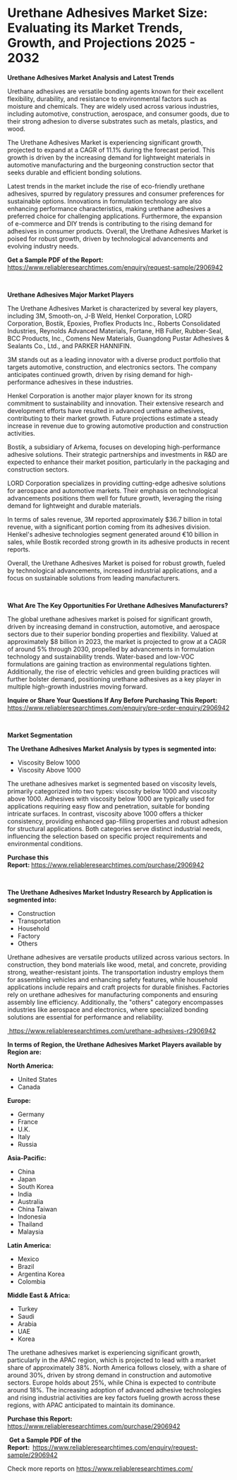 <p><h1>Urethane Adhesives Market Size: Evaluating its Market Trends, Growth, and Projections 2025 - 2032</h1></p><p><strong>Urethane Adhesives Market Analysis and Latest Trends</strong></p>
<p><p>Urethane adhesives are versatile bonding agents known for their excellent flexibility, durability, and resistance to environmental factors such as moisture and chemicals. They are widely used across various industries, including automotive, construction, aerospace, and consumer goods, due to their strong adhesion to diverse substrates such as metals, plastics, and wood. </p><p>The Urethane Adhesives Market is experiencing significant growth, projected to expand at a CAGR of 11.1% during the forecast period. This growth is driven by the increasing demand for lightweight materials in automotive manufacturing and the burgeoning construction sector that seeks durable and efficient bonding solutions. </p><p>Latest trends in the market include the rise of eco-friendly urethane adhesives, spurred by regulatory pressures and consumer preferences for sustainable options. Innovations in formulation technology are also enhancing performance characteristics, making urethane adhesives a preferred choice for challenging applications. Furthermore, the expansion of e-commerce and DIY trends is contributing to the rising demand for adhesives in consumer products. Overall, the Urethane Adhesives Market is poised for robust growth, driven by technological advancements and evolving industry needs.</p></p>
<p><strong>Get a Sample PDF of the Report:&nbsp;</strong> <a href="https://www.reliableresearchtimes.com/enquiry/request-sample/2906942?utm_campaign=2326&utm_medium=2&utm_source=Github&utm_content=ia&utm_term=12032025&utm_id=urethane-adhesives">https://www.reliableresearchtimes.com/enquiry/request-sample/2906942</a></p>
<p>&nbsp;</p>
<p><strong>Urethane Adhesives Major Market Players</strong></p>
<p><p>The Urethane Adhesives Market is characterized by several key players, including 3M, Smooth-on, J-B Weld, Henkel Corporation, LORD Corporation, Bostik, Epoxies, Proflex Products Inc., Roberts Consolidated Industries, Reynolds Advanced Materials, Fortane, HB Fuller, Rubber-Seal, BCC Products, Inc., Comens New Materials, Guangdong Pustar Adhesives & Sealants Co., Ltd., and PARKER HANNIFIN. </p><p>3M stands out as a leading innovator with a diverse product portfolio that targets automotive, construction, and electronics sectors. The company anticipates continued growth, driven by rising demand for high-performance adhesives in these industries.</p><p>Henkel Corporation is another major player known for its strong commitment to sustainability and innovation. Their extensive research and development efforts have resulted in advanced urethane adhesives, contributing to their market growth. Future projections estimate a steady increase in revenue due to growing automotive production and construction activities.</p><p>Bostik, a subsidiary of Arkema, focuses on developing high-performance adhesive solutions. Their strategic partnerships and investments in R&D are expected to enhance their market position, particularly in the packaging and construction sectors.</p><p>LORD Corporation specializes in providing cutting-edge adhesive solutions for aerospace and automotive markets. Their emphasis on technological advancements positions them well for future growth, leveraging the rising demand for lightweight and durable materials.</p><p>In terms of sales revenue, 3M reported approximately $36.7 billion in total revenue, with a significant portion coming from its adhesives division. Henkel's adhesive technologies segment generated around €10 billion in sales, while Bostik recorded strong growth in its adhesive products in recent reports.</p><p>Overall, the Urethane Adhesives Market is poised for robust growth, fueled by technological advancements, increased industrial applications, and a focus on sustainable solutions from leading manufacturers.</p></p>
<p>&nbsp;</p>
<p><strong>What Are The Key Opportunities For Urethane Adhesives Manufacturers?</strong></p>
<p><p>The global urethane adhesives market is poised for significant growth, driven by increasing demand in construction, automotive, and aerospace sectors due to their superior bonding properties and flexibility. Valued at approximately $8 billion in 2023, the market is projected to grow at a CAGR of around 5% through 2030, propelled by advancements in formulation technology and sustainability trends. Water-based and low-VOC formulations are gaining traction as environmental regulations tighten. Additionally, the rise of electric vehicles and green building practices will further bolster demand, positioning urethane adhesives as a key player in multiple high-growth industries moving forward.</p></p>
<p><strong>Inquire or Share Your Questions If Any Before Purchasing This Report:</strong> <a href="https://www.reliableresearchtimes.com/enquiry/pre-order-enquiry/2906942?utm_campaign=2326&utm_medium=2&utm_source=Github&utm_content=ia&utm_term=12032025&utm_id=urethane-adhesives">https://www.reliableresearchtimes.com/enquiry/pre-order-enquiry/2906942</a></p>
<p>&nbsp;</p>
<p><strong>Market Segmentation</strong></p>
<p><strong>The Urethane Adhesives Market Analysis by types is segmented into:</strong></p>
<p><ul><li>Viscosity Below 1000</li><li>Viscosity Above 1000</li></ul></p>
<p><p>The urethane adhesives market is segmented based on viscosity levels, primarily categorized into two types: viscosity below 1000 and viscosity above 1000. Adhesives with viscosity below 1000 are typically used for applications requiring easy flow and penetration, suitable for bonding intricate surfaces. In contrast, viscosity above 1000 offers a thicker consistency, providing enhanced gap-filling properties and robust adhesion for structural applications. Both categories serve distinct industrial needs, influencing the selection based on specific project requirements and environmental conditions.</p></p>
<p><strong>Purchase this Report:&nbsp;</strong><a href="https://www.reliableresearchtimes.com/purchase/2906942?utm_campaign=2326&utm_medium=2&utm_source=Github&utm_content=ia&utm_term=12032025&utm_id=urethane-adhesives">https://www.reliableresearchtimes.com/purchase/2906942</a></p>
<p>&nbsp;</p>
<p><strong>The Urethane Adhesives Market Industry Research by Application is segmented into:</strong></p>
<p><ul><li>Construction</li><li>Transportation</li><li>Household</li><li>Factory</li><li>Others</li></ul></p>
<p><p>Urethane adhesives are versatile products utilized across various sectors. In construction, they bond materials like wood, metal, and concrete, providing strong, weather-resistant joints. The transportation industry employs them for assembling vehicles and enhancing safety features, while household applications include repairs and craft projects for durable finishes. Factories rely on urethane adhesives for manufacturing components and ensuring assembly line efficiency. Additionally, the "others" category encompasses industries like aerospace and electronics, where specialized bonding solutions are essential for performance and reliability.</p></p>
<p><a href="https://www.reliableresearchtimes.com/urethane-adhesives-r2906942?utm_campaign=2326&utm_medium=2&utm_source=Github&utm_content=ia&utm_term=12032025&utm_id=urethane-adhesives">&nbsp;https://www.reliableresearchtimes.com/urethane-adhesives-r2906942</a></p>
<p><strong>In terms of Region, the Urethane Adhesives Market Players available by Region are:</strong></p>
<p>
    <p> <strong> North America: </strong>
        <ul>
            <li>United States</li>
            <li>Canada</li>
        </ul>
        </p> 
    <p> <strong> Europe: </strong>
        <ul>
            <li>Germany</li>
            <li>France</li>
            <li>U.K.</li>
            <li>Italy</li>
            <li>Russia</li>
        </ul>
        </p> 
    <p> <strong> Asia-Pacific: </strong>
        <ul>
            <li>China</li>
            <li>Japan</li>
            <li>South Korea</li>
            <li>India</li>
            <li>Australia</li>
            <li>China Taiwan</li>
            <li>Indonesia</li>
            <li>Thailand</li>
            <li>Malaysia</li>
        </ul>
        </p> 
    <p> <strong> Latin America: </strong>
        <ul>
            <li>Mexico</li>
            <li>Brazil</li>
            <li>Argentina Korea</li>
            <li>Colombia</li>
        </ul>
        </p> 
    <p> <strong> Middle East & Africa: </strong>
        <ul>
            <li>Turkey</li>
            <li>Saudi</li>
            <li>Arabia</li>
            <li>UAE</li>
            <li>Korea</li>
        </ul>
    </p>
    </p>
<p><p>The urethane adhesives market is experiencing significant growth, particularly in the APAC region, which is projected to lead with a market share of approximately 38%. North America follows closely, with a share of around 30%, driven by strong demand in construction and automotive sectors. Europe holds about 25%, while China is expected to contribute around 18%. The increasing adoption of advanced adhesive technologies and rising industrial activities are key factors fueling growth across these regions, with APAC anticipated to maintain its dominance.</p></p>
<p><strong>Purchase this Report: </strong><a href="https://www.reliableresearchtimes.com/purchase/2906942?utm_campaign=2326&utm_medium=2&utm_source=Github&utm_content=ia&utm_term=12032025&utm_id=urethane-adhesives">https://www.reliableresearchtimes.com/purchase/2906942</a></p>
<p>&nbsp;<strong>Get a Sample PDF of the Report:&nbsp;&nbsp;</strong><a href="https://www.reliableresearchtimes.com/enquiry/request-sample/2906942?utm_campaign=2326&utm_medium=2&utm_source=Github&utm_content=ia&utm_term=12032025&utm_id=urethane-adhesives">https://www.reliableresearchtimes.com/enquiry/request-sample/2906942</a></p>
<p><strong></strong></p>
<p>Check more reports on <a href="https://www.reliableresearchtimes.com/?utm_campaign=2326&utm_medium=2&utm_source=Github&utm_content=ia&utm_term=12032025&utm_id=urethane-adhesives">https://www.reliableresearchtimes.com/</a></p>